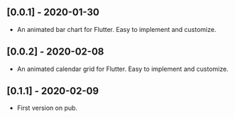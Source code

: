 ## [0.0.1] - 2020-01-30

* An animated bar chart for Flutter. Easy to implement and customize.

## [0.0.2] - 2020-02-08

* An animated calendar grid for Flutter. Easy to implement and customize.

## [0.1.1] - 2020-02-09

* First version on pub.
